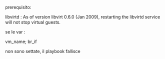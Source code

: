 prerequisito:

libvirtd : As of version libvirt 0.6.0 (Jan 2009), restarting the libvirtd service will not stop virtual guests.



se le var :

vm_name; br_if

non sono settate, il playbook fallisce

